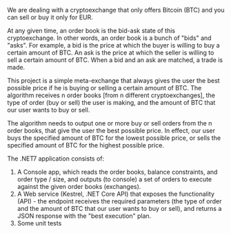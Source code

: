 We are dealing with a cryptoexchange that only offers Bitcoin (BTC) and you can sell or buy it only for EUR. 

At any given time, an order book is the bid-ask state of this cryptoexchange. In other words, an order book is a bunch of "bids" and "asks". For example, a bid is the price at which the buyer is willing to buy a certain amount of BTC. An ask is the price at which the seller is willing to sell a certain amount of BTC. When a bid and an ask are matched, a trade is made.

This project is a simple meta-exchange that always gives the user the best possible price if he is buying or selling a certain amount of BTC. The algorithm receives n order books [from n different cryptoexchanges], the type of order (buy or sell) the user is making, and the amount of BTC that our user wants to buy or sell. 

The algorithm needs to output one or more buy or sell orders from the n order books, that give the user the best possible price. In effect, our user buys the specified amount of BTC for the lowest possible price, or sells the specified amount of BTC for the highest possible price.

The .NET7 application consists of:
1. A Console app, which reads the order books, balance constraints, and order type / size, and outputs (to console) a set of orders to execute against the given order books (exchanges).
2. A Web service (Kestrel, .NET Core API) that exposes the functionality (API) - the endpoint receives the required parameters (the type of order and the amount of BTC that our user wants to buy or sell), and returns a JSON response with the "best execution" plan.
3. Some unit tests

